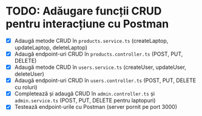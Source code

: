 # TODO: Adăugare funcții CRUD pentru interacțiune cu Postman

- [x] Adaugă metode CRUD în `products.service.ts` (createLaptop, updateLaptop, deleteLaptop)
- [x] Adaugă endpoint-uri CRUD în `products.controller.ts` (POST, PUT, DELETE)
- [x] Adaugă metode CRUD în `users.service.ts` (createUser, updateUser, deleteUser)
- [x] Adaugă endpoint-uri CRUD în `users.controller.ts` (POST, PUT, DELETE cu roluri)
- [x] Completează și adaugă CRUD în `admin.controller.ts` și `admin.service.ts` (POST, PUT, DELETE pentru laptopuri)
- [x] Testează endpoint-urile cu Postman (server pornit pe port 3000)

